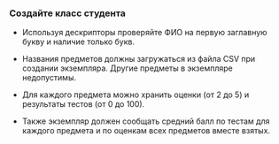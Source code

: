 ### Создайте класс студента
- Используя дескрипторы проверяйте ФИО на первую заглавную букву и наличие только букв.

- Названия предметов должны загружаться из файла CSV при создании экземпляра. 
  Другие предметы в экземпляре недопустимы.

- Для каждого предмета можно хранить оценки (от 2 до 5) и результаты тестов (от 0 до 100).

- Также экземпляр должен сообщать средний балл 
  по тестам для каждого предмета и 
  по оценкам всех предметов вместе взятых.